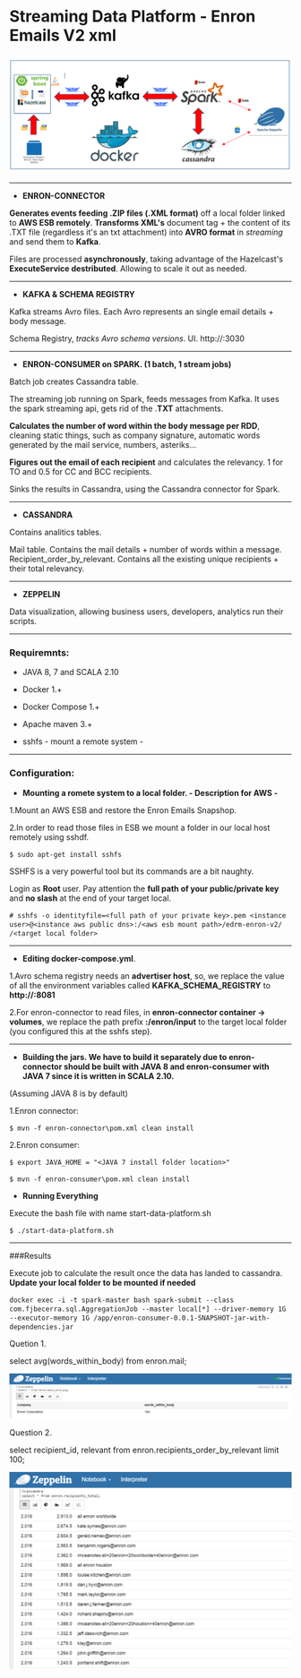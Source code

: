 # Streaming Data Platform - Enron Emails V2 xml # 

![ScreenShot](https://github.com/fjbecerra/data-platform-enron-emails/blob/master/images/data-platform-stack.PNG)

***

- **ENRON-CONNECTOR**

**Generates events feeding .ZIP files (.XML format)** off a local folder linked to **AWS ESB remotely**. **Transforms XML's** document tag + the content of its .TXT file (regardless it's an txt attachment) into **AVRO format** in *streaming* and send them to **Kafka**.

Files are processed **asynchronously**, taking advantage of the Hazelcast's **ExecuteService destributed**. Allowing to scale it out as needed.

***

- **KAFKA & SCHEMA REGISTRY**

Kafka streams Avro files. Each Avro represents an single email details + body message.

Schema Registry, *tracks Avro schema versions*. UI. http://<ADVERTISER HOST>:3030

***

- **ENRON-CONSUMER on SPARK. (1 batch, 1 stream jobs)**

Batch job creates Cassandra table.

The streaming job running on Spark, feeds messages from Kafka. It uses the spark streaming api, gets rid of the .**TXT** attachments.

**Calculates the number of word within the body message per RDD**, cleaning static things, such as company signature, automatic words generated by the mail service, numbers, asteriks...

**Figures out the email of each recipient** and calculates the relevancy. 1 for TO and 0.5 for CC and BCC recipients.

Sinks the results in Cassandra, using the Cassandra connector for Spark.

***
 
- **CASSANDRA**

Contains analitics tables. 

Mail table. Contains the mail details + number of words within a message.
Recipient_order_by_relevant. Contains all the existing unique recipients + their total relevancy.

***

- **ZEPPELIN**

Data visualization, allowing business users, developers, analytics run their scripts.

***

### Requiremnts:

 - JAVA 8, 7 and SCALA 2.10
 
 - Docker 1.+
 
 - Docker Compose 1.+
 
 - Apache maven 3.+
 
 - sshfs - mount a remote system - 

***

### Configuration:

- **Mounting a romete system to a local folder. - Description for AWS -**

1.Mount an AWS ESB and restore the Enron Emails Snapshop. 
 
2.In order to read those files in ESB we mount a folder in our local host remotely using sshdf.
 
```
$ sudo apt-get install sshfs
```

SSHFS is a very powerful tool but its commands are a bit naughty. 

Login as **Root** user. Pay attention the **full path of your public/private key** and **no slash** at the end of your target local.
 
```
# sshfs -o identityfile=<full path of your private key>.pem <instance user>@<instance aws public dns>:/<aws esb mount path>/edrm-enron-v2/ /<target local folder>
```

---
- **Editing docker-compose.yml**.

1.Avro schema registry needs an __advertiser host__, so, we replace the value of all the environment variables called **KAFKA_SCHEMA_REGISTRY** to **http://<host machine ip >:8081**
 
2.For enron-connector to read files, in **enron-connector container -> volumes**, we replace the path prefix **<target local folder>:/enron/input** to the target local folder (you configured this at the sshfs step). 
 
---
- **Building the jars. We have to build it separately due to enron-connector should be built with JAVA 8 and enron-consumer with JAVA 7 since it is written in SCALA 2.10.**

(Assuming JAVA 8 is by default)

1.Enron connector:

```
$ mvn -f enron-connector\pom.xml clean install
```

2.Enron consumer:
 
```
$ export JAVA_HOME = "<JAVA 7 install folder location>"
```
```
$ mvn -f enron-consumer\pom.xml clean install
```

- **Running Everything**

Execute the bash file with name start-data-platform.sh

```
$ ./start-data-platform.sh
```  

---
###Results

Execute job to calculate the result once the data has landed to cassandra. **Update your local folder to be mounted if needed**


```
docker exec -i -t spark-master bash spark-submit --class com.fjbecerra.sql.AggregationJob --master local[*] --driver-memory 1G --executor-memory 1G /app/enron-consumer-0.0.1-SNAPSHOT-jar-with-dependencies.jar 
```

Quetion 1.

select avg(words_within_body) from enron.mail;

![ScreenShot](https://github.com/fjbecerra/data-platform-enron-emails/blob/master/images/avg.PNG)


Question 2.

select recipient_id, relevant from enron.recipients_order_by_relevant limit 100;

![ScreenShot](https://github.com/fjbecerra/data-platform-enron-emails/blob/master/images/topRelevant.png)


